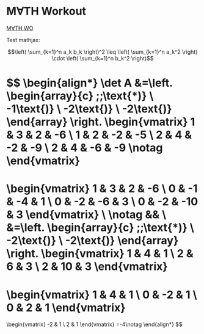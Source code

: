 # M&#8704;TH Workout

[M&#8704;TH WO](https://mathwo.github.io/)

Test mathjax:

$$\left( \sum_{k=1}^n a_k b_k \right)^2 \leq \left( \sum_{k=1}^n a_k^2 \right) \cdot \left( \sum_{k=1}^n b_k^2 \right)$$

$$
\begin{align*}
\det A &=\left. 
\begin{array}{c}
\;\;\text{*)} \\ 
-1\text{)} \\ 
-2\text{)} \\ 
-2\text{)}
\end{array}
\right.
\begin{vmatrix}
1 & 3 & 2 & -6 \\ 
1 & 2 & -2 & -5 \\ 
2 & 4 & -2 & -9 \\ 
2 & 4 & -6 & -9  \notag
\end{vmatrix}
=
\begin{vmatrix}
1 & 3 & 2 & -6 \\ 
0 & -1 & -4 & 1 \\ 
0 & -2 & -6 & 3 \\ 
0 & -2 & -10 & 3
\end{vmatrix}
\\ \notag
&& \\ 
&=\left.
\begin{array}{c}
\;\;\text{*)} \\ 
-2\text{)} \\ 
-2\text{)}
\end{array}
\right. 
\begin{vmatrix}
1 & 4 & 1 \\ 
2 & 6 & 3 \\ 
2 & 10 & 3
\end{vmatrix}
=
\begin{vmatrix}
1 & 4 & 1 \\ 
0 & -2 & 1 \\ 
0 & 2 & 1
\end{vmatrix}
=
\begin{vmatrix}
-2 & 1 \\ 
2 & 1
\end{vmatrix}
=-4\notag
\end{align*}
$$
